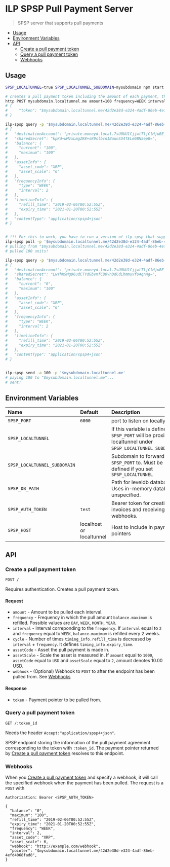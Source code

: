 # ILP SPSP Pull Payment Server
> SPSP server that supports pull payments

- [Usage](#usage)
- [Environment Variables](#environment-variables)
- [API](#api)
  - [Create a pull payment token](#create-a-pull-payment-token)
  - [Query a pull payment token](#query-a-pull-payment-token)
  - [Webhooks](#webhooks)

## Usage

```sh
SPSP_LOCALTUNNEL=true SPSP_LOCALTUNNEL_SUBDOMAIN=mysubdomain npm start

# creates a pull payment token including the amount of each payment, the maximum that can be pulled from this endpoint, and an interval in days describing how often money can be pulled
http POST mysubdomain.localtunnel.me amount=100 frequency=WEEK interval=2 cycles=52 assetCode=XRP assetScale=6 Authorization:"Bearer test"
# {
#     "token": "$mysubdomain.localtunnel.me/42d2e38d-e324-4adf-86eb-4efd4068fad8"
# }

ilp-spsp query -p '$mysubdomain.localtunnel.me/42d2e38d-e324-4adf-86eb-4efd4068fad8'
# {
#   "destinationAccount": "private.moneyd.local.7sU0UU1CjjwtTljClHjuBE_je287LqcvQShNM_j6xFM.NAg8G0TwKXJ7NVvffuID3mM6~42d2e38d-e324-4adf-86eb-4efd4068fad8",
#   "sharedSecret": "kpKd+wMzxLmgZK8+sK9slbcnIBuunSU4TELe0BNSep8=",
#   "balance": {
#     "current": "100",
#     "maximum": "100"
#   },
#   "assetInfo": {
#     "asset_code": "XRP",
#     "asset_scale": "6"
#   },
#   "frequencyInfo": {
#     "type": "WEEK",
#     "interval": 2
#   },
#   "timelineInfo": {
#     "refill_time": "2019-02-06T00:52:55Z",
#     "expiry_time": "2021-01-20T00:52:55Z"
#   },
#   "contentType": "application/spsp4+json"
# }


# !!! For this to work, you have to run a version of ilp-spsp that supports pull payments.
ilp-spsp pull -p '$mysubdomain.localtunnel.me/42d2e38d-e324-4adf-86eb-4efd4068fad8'
# pulling from "$mysubdomain.localtunnel.me/42d2e38d-e324-4adf-86eb-4efd4068fad8"...
# pulled 100 units!

ilp-spsp query -p '$mysubdomain.localtunnel.me/42d2e38d-e324-4adf-86eb-4efd4068fad8'
# {
#   "destinationAccount": "private.moneyd.local.7sU0UU1CjjwtTljClHjuBE_je287LqcvQShNM_j6xFM.ju-1yyu7MYas0yQB3Mtr2ISe~42d2e38d-e324-4adf-86eb-4efd4068fad8",
#   "sharedSecret": "LwYhK9Mg96udCTYdGbvmfCBOVnDdCdLhmmuVfo4qnHg=",
#   "balance": {
#     "current": "0",
#     "maximum": "100"
#   },
#   "assetInfo": {
#     "asset_code": "XRP",
#     "asset_scale": "6"
#   },
#   "frequencyInfo": {
#     "type": "WEEK",
#     "interval": 2
#   },
#   "timelineInfo": {
#     "refill_time": "2019-02-06T00:52:55Z",
#     "expiry_time": "2021-01-20T00:52:55Z"
#   },
#   "contentType": "application/spsp4+json"
# }


ilp-spsp send -a 100 -p '$mysubdomain.localtunnel.me'
# paying 100 to "$mysubdomain.localtunnel.me"...
# sent!
```

## Environment Variables

| Name | Default | Description |
|:---|:---|:---|
| `SPSP_PORT` | `6000` | port to listen on locally. |
| `SPSP_LOCALTUNNEL` | | If this variable is defined, `SPSP_PORT` will be proxied by localtunnel under `SPSP_LOCALTUNNEL_SUBDOMAIN`. |
| `SPSP_LOCALTUNNEL_SUBDOMAIN` | | Subdomain to forward `SPSP_PORT` to. Must be defined if you set `SPSP_LOCALTUNNEL` |
| `SPSP_DB_PATH` | | Path for leveldb database. Uses in-memory database if unspecified. |
| `SPSP_AUTH_TOKEN` | `test` | Bearer token for creating invoices and receiving webhooks. |
| `SPSP_HOST` | localhost or localtunnel | Host to include in payment pointers |

## API

### Create a pull payment token

```http
POST /
```

Requires authentication. Creates a pull payment token.

#### Request

- `amount` -  Amount to be pulled each interval.
- `frequency` - Frequency in which the pull amount `balance.maximum` is refilled. Possible values are `DAY`, `WEEK`, `MONTH`, `YEAR`.
- `interval` - Interval correponding to the `frequency`. If `interval` equal to `2` and `frequency` equal to `WEEK`, `balance.maximum` is refilled every 2 weeks.
- `cycle` - Number of times `timing_info.refill_time` is decreased by `interval` + `frequency`. It defines `timing_info.expiry_time`.
- `assetCode` - Asset the pull payment is made in.
- `assetScale` - Scale the asset is measured in. If `amount` equal to `1000`, `assetCode` equal to `USD` and `assetScale` equal to `2`, amount denotes 10.00 USD.
- `webhook` - (Optional) Webhook to `POST` to after the endpoint has been pulled from. See [Webhooks](#webhooks)

#### Response

- `token` - Payment pointer to be pulled from.

### Query a pull payment token

```http
GET /:token_id 
```
Needs the header `Accept:"application/spsp4+json"`.

SPSP endpoint storing the information of the pull payment agreement corresponding to the token with `:token_id`. The payment pointer
returned by [Create a pull payment token](#create-a-pull-payment-token) resolves to this endpoint.

### Webhooks

When you [Create a pull payment token](#create-a-pull-payment-token) and specify a webhook, it will
call the specified webhook when the payment has been pulled. The request is a `POST` with

```http
Authorization: Bearer <SPSP_AUTH_TOKEN>

{
  "balance": "0",
  "maximum": "100",
  "refill_time": "2019-02-06T00:52:55Z",
  "expiry_time": "2021-01-20T00:52:55Z",
  "frequency": "WEEK",
  "interval": 2,
  "asset_code": "XRP",
  "asset_scale": 6,
  "webhook": "http://example.com/webhook",
  "pointer": "$mysubdomain.localtunnel.me/42d2e38d-e324-4adf-86eb-4efd4068fad8",
}
```
